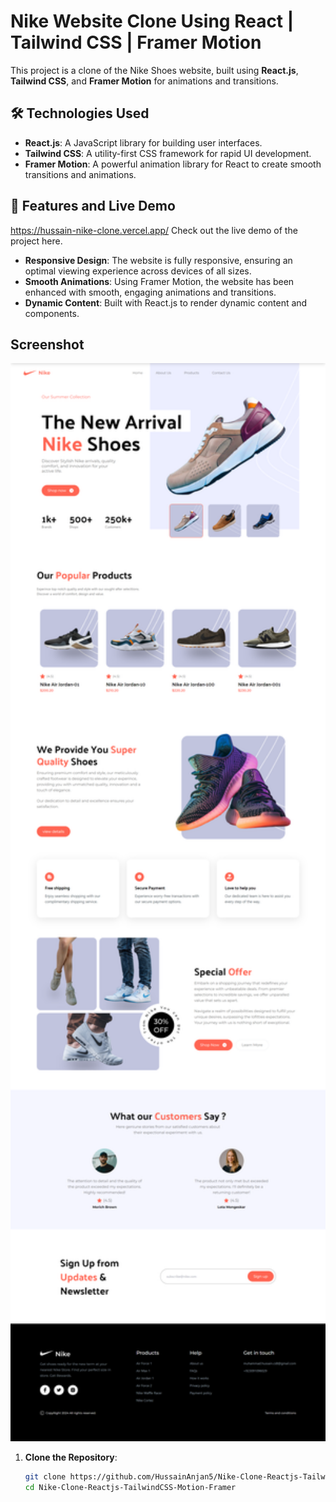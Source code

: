 # Nike Website Clone Using React | Tailwind CSS | Framer Motion

This project is a clone of the Nike Shoes website, built using **React.js**, **Tailwind CSS**, and **Framer Motion** for animations and transitions.

## 🛠️ Technologies Used

- **React.js**: A JavaScript library for building user interfaces.
- **Tailwind CSS**: A utility-first CSS framework for rapid UI development.
- **Framer Motion**: A powerful animation library for React to create smooth transitions and animations.
  
## 🎨 Features and Live Demo
https://hussain-nike-clone.vercel.app/
Check out the live demo of the project here.

- **Responsive Design**: The website is fully responsive, ensuring an optimal viewing experience across devices of all sizes.
- **Smooth Animations**: Using Framer Motion, the website has been enhanced with smooth, engaging animations and transitions.
- **Dynamic Content**: Built with React.js to render dynamic content and components.
  
## Screenshot
<img width="1438" alt="ss" src="./screenshots/nike 2.png">

1. **Clone the Repository**:

   ```bash
   git clone https://github.com/HussainAnjan5/Nike-Clone-Reactjs-TailwindCSS-Motion-Framer.git
   cd Nike-Clone-Reactjs-TailwindCSS-Motion-Framer

